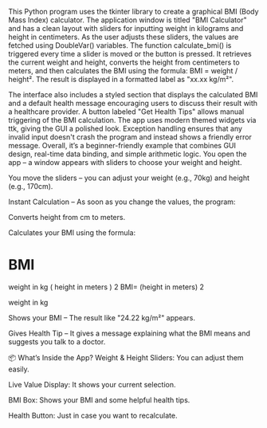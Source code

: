 This Python program uses the tkinter library to create a graphical BMI (Body Mass Index) calculator. The application window is titled "BMI Calculator" and has a clean layout with sliders for inputting weight in kilograms and height in centimeters. As the user adjusts these sliders, the values are fetched using DoubleVar() variables. The function calculate_bmi() is triggered every time a slider is moved or the button is pressed. It retrieves the current weight and height, converts the height from centimeters to meters, and then calculates the BMI using the formula: BMI = weight / height². The result is displayed in a formatted label as "xx.xx kg/m²".

The interface also includes a styled section that displays the calculated BMI and a default health message encouraging users to discuss their result with a healthcare provider. A button labeled "Get Health Tips" allows manual triggering of the BMI calculation. The app uses modern themed widgets via ttk, giving the GUI a polished look. Exception handling ensures that any invalid input doesn't crash the program and instead shows a friendly error message. Overall, it’s a beginner-friendly example that combines GUI design, real-time data binding, and simple arithmetic logic.
You open the app – a window appears with sliders to choose your weight and height.

You move the sliders – you can adjust your weight (e.g., 70kg) and height (e.g., 170cm).

Instant Calculation – As soon as you change the values, the program:

Converts height from cm to meters.

Calculates your BMI using the formula:

BMI
=
weight in kg
(
height in meters
)
2
BMI= 
(height in meters) 
2
 
weight in kg
​
 
Shows your BMI – The result like "24.22 kg/m²" appears.

Gives Health Tip – It gives a message explaining what the BMI means and suggests you talk to a doctor.

📦 What’s Inside the App?
Weight & Height Sliders: You can adjust them easily.

Live Value Display: It shows your current selection.

BMI Box: Shows your BMI and some helpful health tips.

Health Button: Just in case you want to recalculate.
